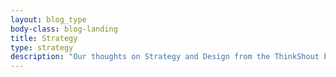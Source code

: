 ```yaml
---
layout: blog_type
body-class: blog-landing
title: Strategy
type: strategy
description: "Our thoughts on Strategy and Design from the ThinkShout blog."
---
```

